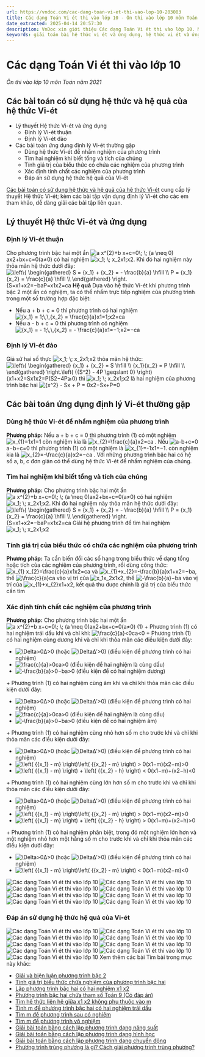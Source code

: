 ```yaml
---
url: https://vndoc.com/cac-dang-toan-vi-et-thi-vao-lop-10-203083
title: Các dạng Toán Vi ét thi vào lớp 10 - Ôn thi vào lớp 10 môn Toán năm 2021 - VnDoc.com
date_extracted: 2025-04-14 20:57:30
description: VnDoc xin giới thiệu Các dạng Toán Vi ét thi vào lớp 10. Mời các bạn tải về tham khảo, chuẩn bị tốt cho kì thi vào lớp 10 sắp tới. Chúc các bạn ôn thi tốt
keywords: giải toán bài hệ thức vi ét và ứng dụng, hệ thức vi ét và ứng dụng sbt, bài tập vi ét nâng cao, giải toán 9 hệ thức vi ét, he thuc vi et va ung dung toan 9, hệ thức vi-ét và ứng dụng
---
```


# Các dạng Toán Vi ét thi vào lớp 10
_Ôn thi vào lớp 10 môn Toán năm 2021_
## Các bài toán có sử dụng hệ thức và hệ quả của hệ thức Vi-ét
  * Lý thuyết Hệ thức Vi-ét và ứng dụng
    * Định lý Vi-ét thuận
    * Định lý Vi-ét đảo
  * Các bài toán ứng dụng định lý Vi-ét thường gặp
    * Dùng hệ thức Vi-ét để nhẩm nghiệm của phương trình
    * Tìm hai nghiệm khi biết tổng và tích của chúng
    * Tính giá trị của biểu thức có chứa các nghiệm của phương trình
    * Xác định tính chất các nghiệm của phương trình
    * Đáp án sử dụng hệ thức hệ quả của Vi-ét

[Các bài toán có sử dụng hệ thức và hệ quả của hệ thức Vi-ét](<https://vndoc.com/cac-dang-toan-vi-et-thi-vao-lop-10-203083>) cung cấp lý thuyết Hệ thức Vi-ét; kèm các bài tập vận dụng định lý Vi-ét cho các em tham khảo, dễ dàng giải các bài tập liên quan. 
## Lý thuyết Hệ thức Vi-ét và ứng dụng
### Định lý Vi-ét thuận
Cho phương trình bậc hai một ẩn ![a x^{2}+b x+c=0\\; \\; \(a \\neq 0\)](https://i.vdoc.vn/data/image/blank.png)ax2+bx+c=0\(a≠0\) có hai nghiệm ![x_1; \\; x_2](https://i.vdoc.vn/data/image/blank.png)x1;x2. Khi đó hai nghiệm này thỏa mãn hệ thức dưới đây:
![\\left\\{ \\begin{gathered}
  S = {x_1} + {x_2} =  - \\frac{b}{a} \\hfill \\\\
  P = {x_1}{x_2} = \\frac{c}{a} \\hfill \\\\ 
\\end{gathered}  \\right.](https://i.vdoc.vn/data/image/blank.png)\{S=x1+x2=−baP=x1x2=ca
**Hệ quả**
Dựa vào hệ thức Vi-ét khi phương trình bậc 2 một ẩn có nghiệm, ta có thể nhẩm trực tiếp nghiệm của phương trình trong một số trường hợp đặc biệt:
  * Nếu a + b + c = 0 thì phương trình có hai nghiệm ![{x_1} = 1;\\,\\,{x_2} = \\frac{c}{a}](https://i.vdoc.vn/data/image/blank.png)x1=1;x2=ca
  * Nếu a - b + c = 0 thì phương trình có nghiệm ![{x_1} =  - 1;\\,\\,{x_2} =  - \\frac{c}{a}](https://i.vdoc.vn/data/image/blank.png)x1=−1;x2=−ca

### Định lý Vi-ét đảo
Giả sử hai số thực ![x_1; \\; x_2](https://i.vdoc.vn/data/image/blank.png)x1;x2 thỏa mãn hệ thức:
![\\left\\{ \\begin{gathered}
  {x_1} + {x_2} = S \\hfill \\\\
  {x_1}{x_2} = P \\hfill \\\\ 
\\end{gathered}  \\right.\\left\( {{S^2} - 4P \\geqslant 0} \\right\)](https://i.vdoc.vn/data/image/blank.png)\{x1+x2=Sx1x2=P\(S2−4P⩾0\)
thì ![x_1; \\; x_2](https://i.vdoc.vn/data/image/blank.png)x1;x2 là hai nghiệm của phương trình bậc hai ![{x^2} - Sx + P = 0](https://i.vdoc.vn/data/image/blank.png)x2−Sx+P=0
## Các bài toán ứng dụng định lý Vi-ét thường gặp
### Dùng hệ thức Vi-ét để nhẩm nghiệm của phương trình
**Phương pháp:**
Nếu a + b + c = 0 thì phương trình \(1\) có một nghiệm ![x_{1}=1](https://i.vdoc.vn/data/image/blank.png)x1=1 còn nghiệm kia là ![x_{2}=\\frac{c}{a}](https://i.vdoc.vn/data/image/blank.png)x2=ca .
Nếu ![a-b+c=0](https://i.vdoc.vn/data/image/blank.png)a−b+c=0 thì phương trình \(1\) có một nghiệm là ![x_{1}=-1](https://i.vdoc.vn/data/image/blank.png)x1=−1. còn nghiệm kia là ![x_{2}=-\\frac{c}{a}](https://i.vdoc.vn/data/image/blank.png)x2=−ca .
Với những phương trình bậc hai có hệ số a, b, c đơn giản có thể dùng hệ thức Vi-ét để nhẩm nghiệm của chúng.
### Tìm hai nghiệm khi biết tổng và tích của chúng
**Phương pháp:**
Cho phương trình bậc hai một ẩn ![a x^{2}+b x+c=0\\; \\; \(a \\neq 0\)](https://i.vdoc.vn/data/image/blank.png)ax2+bx+c=0\(a≠0\) có hai nghiệm ![x_1; \\; x_2](https://i.vdoc.vn/data/image/blank.png)x1;x2. Khi đó hai nghiệm này thỏa mãn hệ thức dưới đây:
![\\left\\{ \\begin{gathered}  S = {x_1} + {x_2} =  - \\frac{b}{a} \\hfill \\\\  P = {x_1}{x_2} = \\frac{c}{a} \\hfill \\\\ \\end{gathered}  \\right.](https://i.vdoc.vn/data/image/blank.png)\{S=x1+x2=−baP=x1x2=ca
Giải hệ phương trình để tìm hai nghiệm ![x_1; \\; x_2](https://i.vdoc.vn/data/image/blank.png)x1;x2
### Tính giá trị của biểu thức có chứa các nghiệm của phương trình
**Phương pháp:**
Ta cần biến đổi các số hạng trong biểu thức về dạng tổng hoặc tích của các nghiệm của phương trình, rồi dùng công thức: ![x_{1} x_{2}=\\frac{c}{a}](https://i.vdoc.vn/data/image/blank.png)x1x2=ca và ![x_{1}+x_{2}=-\\frac{b}{a}](https://i.vdoc.vn/data/image/blank.png)x1+x2=−ba, thế ![\\frac{c}{a}](https://i.vdoc.vn/data/image/blank.png)ca vào vị trí của ![x_1x_2](https://i.vdoc.vn/data/image/blank.png)x1x2, thế ![-\\frac{b}{a}](https://i.vdoc.vn/data/image/blank.png)−ba vào vị trí của ![x_{1}+x_{2}](https://i.vdoc.vn/data/image/blank.png)x1+x2, kết quả thu được chính là giá trị của biểu thức cần tìm
### Xác định tính chất các nghiệm của phương trình
**Phương pháp:**
Cho phương trình bậc hai một ẩn ![a x^{2}+b x+c=0\\; \\; \(a \\neq 0\)](https://i.vdoc.vn/data/image/blank.png)ax2+bx+c=0\(a≠0\) \(1\)
\+ Phương trình \(1\) có hai nghiệm trái dấu khi và chỉ khi: ![\\frac{c}{a}<0](https://i.vdoc.vn/data/image/blank.png)ca<0
\+ Phương trình \(1\) có hai nghiệm cùng dương khi và chỉ khi thỏa mãn các điều kiện dưới đây:
  * ![\\Delta>0](https://i.vdoc.vn/data/image/blank.png)Δ>0 \(hoặc ![\\Delta](https://i.vdoc.vn/data/image/blank.png)Δ′>0\) \(điều kiện để phương trình có hai nghiệm\)
  * ![\\frac{c}{a}>0](https://i.vdoc.vn/data/image/blank.png)ca>0 \(điều kiện để hai nghiệm là cùng dấu\)
  * ![-\\frac{b}{a}>0](https://i.vdoc.vn/data/image/blank.png)−ba>0 \(điều kiện để có hai nghiệm dương\)

\+ Phương trình \(1\) có hai nghiệm cùng âm khi và chỉ khi thỏa mãn các điều kiện dưới đây:
  * ![\\Delta>0](https://i.vdoc.vn/data/image/blank.png)Δ>0 \(hoặc ![\\Delta](https://i.vdoc.vn/data/image/blank.png)Δ′>0\) \(điều kiện để phương trình có hai nghiệm\)
  * ![\\frac{c}{a}>0](https://i.vdoc.vn/data/image/blank.png)ca>0 \(điều kiện để hai nghiệm là cùng dấu\)
  * ![-\\frac{b}{a}>0](https://i.vdoc.vn/data/image/blank.png)−ba>0 \(điều kiện để có hai nghiệm âm\)

\+ Phương trình \(1\) có hai nghiệm cùng nhỏ hơn số m cho trước khi và chỉ khi thỏa mãn các điều kiện dưới đây:
  * ![\\Delta>0](https://i.vdoc.vn/data/image/blank.png)Δ>0 \(hoặc ![\\Delta](https://i.vdoc.vn/data/image/blank.png)Δ′>0\) \(điều kiện để phương trình có hai nghiệm\)
  * ![\\left\( {{x_1} - m} \\right\)\\left\( {{x_2} - m} \\right\) > 0](https://i.vdoc.vn/data/image/blank.png)\(x1−m\)\(x2−m\)>0
  * ![\\left\( {{x_1} - m} \\right\) + \\left\( {{x_2} - h} \\right\) < 0](https://i.vdoc.vn/data/image/blank.png)\(x1−m\)+\(x2−h\)<0

\+ Phương trình \(1\) có hai nghiệm cùng lớn hơn số m cho trước khi và chỉ khi thỏa mãn các điều kiện dưới đây:
  * ![\\Delta>0](https://i.vdoc.vn/data/image/blank.png)Δ>0 \(hoặc ![\\Delta](https://i.vdoc.vn/data/image/blank.png)Δ′>0\) \(điều kiện để phương trình có hai nghiệm\)
  * ![\\left\( {{x_1} - m} \\right\)\\left\( {{x_2} - m} \\right\) > 0](https://i.vdoc.vn/data/image/blank.png)\(x1−m\)\(x2−m\)>0
  * ![\\left\( {{x_1} - m} \\right\) + \\left\( {{x_2} - h} \\right\) > 0](https://i.vdoc.vn/data/image/blank.png)\(x1−m\)+\(x2−h\)>0

\+ Phương trình \(1\) có hai nghiệm phân biệt, trong đó một nghiệm lớn hơn và một nghiệm nhỏ hơn một hằng số m cho trước khi và chỉ khi thỏa mãn các điều kiện dưới đây:
  * ![\\Delta>0](https://i.vdoc.vn/data/image/blank.png)Δ>0 \(hoặc ![\\Delta](https://i.vdoc.vn/data/image/blank.png)Δ′>0\) \(điều kiện để phương trình có hai nghiệm\)
  * ![\\left\( {{x_1} - m} \\right\)\\left\( {{x_2} - m} \\right\) < 0](https://i.vdoc.vn/data/image/blank.png)\(x1−m\)\(x2−m\)<0

![Các dạng Toán Vi ét thi vào lớp 10](https://i.vdoc.vn/data/image/2020/07/09/cac-dang-toan-vi-et-thi-vao-lop-10-3.jpg)
![Các dạng Toán Vi ét thi vào lớp 10](https://i.vdoc.vn/data/image/2020/07/09/cac-dang-toan-vi-et-thi-vao-lop-10-4.jpg)
![Các dạng Toán Vi ét thi vào lớp 10](https://i.vdoc.vn/data/image/2020/07/09/cac-dang-toan-vi-et-thi-vao-lop-10-5.jpg)
![Các dạng Toán Vi ét thi vào lớp 10](https://i.vdoc.vn/data/image/2020/07/09/cac-dang-toan-vi-et-thi-vao-lop-10-6.jpg)
![Các dạng Toán Vi ét thi vào lớp 10](https://i.vdoc.vn/data/image/2020/07/09/cac-dang-toan-vi-et-thi-vao-lop-10-7.jpg)
![Các dạng Toán Vi ét thi vào lớp 10](https://i.vdoc.vn/data/image/2020/07/09/cac-dang-toan-vi-et-thi-vao-lop-10-8.jpg)
![Các dạng Toán Vi ét thi vào lớp 10](https://i.vdoc.vn/data/image/2020/07/09/cac-dang-toan-vi-et-thi-vao-lop-10-9.jpg)
![Các dạng Toán Vi ét thi vào lớp 10](https://i.vdoc.vn/data/image/2020/07/09/cac-dang-toan-vi-et-thi-vao-lop-10-10.jpg)
### Đáp án sử dụng hệ thức hệ quả của Vi-ét
![Các dạng Toán Vi ét thi vào lớp 10](https://i.vdoc.vn/data/image/2020/07/09/cac-dang-toan-vi-et-thi-vao-lop-10-11.jpg)
![Các dạng Toán Vi ét thi vào lớp 10](https://i.vdoc.vn/data/image/2020/07/09/cac-dang-toan-vi-et-thi-vao-lop-10-12.jpg)
![Các dạng Toán Vi ét thi vào lớp 10](https://i.vdoc.vn/data/image/2020/07/09/cac-dang-toan-vi-et-thi-vao-lop-10-13.jpg)
![Các dạng Toán Vi ét thi vào lớp 10](https://i.vdoc.vn/data/image/2020/07/09/cac-dang-toan-vi-et-thi-vao-lop-10-14.jpg)
![Các dạng Toán Vi ét thi vào lớp 10](https://i.vdoc.vn/data/image/2020/07/09/cac-dang-toan-vi-et-thi-vao-lop-10-15.jpg)
![Các dạng Toán Vi ét thi vào lớp 10](https://i.vdoc.vn/data/image/2020/07/09/cac-dang-toan-vi-et-thi-vao-lop-10-16.jpg)
![Các dạng Toán Vi ét thi vào lớp 10](https://i.vdoc.vn/data/image/2020/07/09/cac-dang-toan-vi-et-thi-vao-lop-10-17.jpg)
![Các dạng Toán Vi ét thi vào lớp 10](https://i.vdoc.vn/data/image/2020/07/09/cac-dang-toan-vi-et-thi-vao-lop-10-18.jpg)
![Các dạng Toán Vi ét thi vào lớp 10](https://i.vdoc.vn/data/image/2020/07/09/cac-dang-toan-vi-et-thi-vao-lop-10-19.jpg)
Xem thêm các bài Tìm bài trong mục này khác:
  * [Giải và biện luận phương trình bậc 2](</giai-va-bien-luan-phuong-trinh-bac-2-200968>)
  * [Tính giá trị biểu thức chứa nghiệm của phương trình bậc hai](</tinh-gia-tri-bieu-thuc-chua-nghiem-cua-phuong-trinh-bac-hai-201058>)
  * [Lập phương trình bậc hai có hai nghiệm x1 x2](</lap-phuong-trinh-bac-hai-co-hai-nghiem-x1-x2-201017>)
  * [Phương trình bậc hai chứa tham số Toán 9 \(Có đáp án\)](</chuyen-de-phuong-trinh-bac-hai-chua-tham-so-toan-9-co-dap-an-195122>)
  * [Tìm hệ thức liên hệ giữa x1 x2 không phụ thuộc vào m](</tim-he-thuc-lien-he-giua-x1-x2-khong-phu-thuoc-vao-m-200984>)
  * [Tính m để phương trình bậc hai có hai nghiệm trái dấu](</tinh-m-de-phuong-trinh-bac-hai-co-hai-nghiem-trai-dau-201427>)
  * [Tìm m để phương trình sau có nghiệm](</tim-m-de-phuong-trinh-sau-co-nghiem-200690>)
  * [Tìm m để phương trình vô nghiệm](</tim-m-de-he-phuong-trinh-sau-vo-nghiem-200715>)
  * [Giải bài toán bằng cách lập phương trình dạng năng suất](</giai-bai-toan-bang-cach-lap-phuong-trinh-dang-nang-suat-203079>)
  * [Giải bài toán bằng cách lập phương trình dạng hình học](</giai-bai-toan-bang-cach-lap-phuong-trinh-dang-hinh-hoc-203091>)
  * [Giải bài toán bằng cách lập phương trình dạng chuyển động](</giai-bai-toan-bang-cach-lap-phuong-trinh-dang-chuyen-dong-203114>)
  * [Phương trình trùng phương là gì? Cách giải phương trình trùng phương?](</phuong-trinh-trung-phuong-la-gi-cach-giai-phuong-trinh-trung-phuong-201537>)


